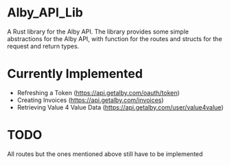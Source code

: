 # Alby_API_Lib
A Rust library for the Alby API.
The library provides some simple abstractions for the Alby API, with function for the routes and structs for the request and return types.

# Currently Implemented
* Refreshing a Token (https://api.getalby.com/oauth/token)
* Creating Invoices (https://api.getalby.com/invoices)
* Retrieving Value 4 Value Data (https://api.getalby.com/user/value4value)

# TODO
All routes but the ones mentioned above still have to be implemented
